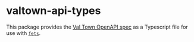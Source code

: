 # valtown-api-types
This package provides the [Val Town OpenAPI spec](https://www.val.town/docs/openapi.yaml) as a Typescript file for use with [`fets`](https://github.com/ardatan/feTS). 

